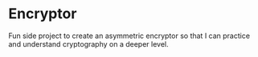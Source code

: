 # Encryptor
Fun side project to create an asymmetric encryptor so that I can practice and understand cryptography on a deeper level.

